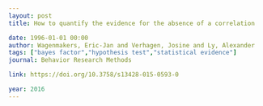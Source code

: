 ```yaml
---
layout: post
title: How to quantify the evidence for the absence of a correlation

date: 1996-01-01 00:00
author: Wagenmakers, Eric-Jan and Verhagen, Josine and Ly, Alexander
tags: ["bayes factor","hypothesis test","statistical evidence"]
journal: Behavior Research Methods

link: https://doi.org/10.3758/s13428-015-0593-0

year: 2016
---
```



